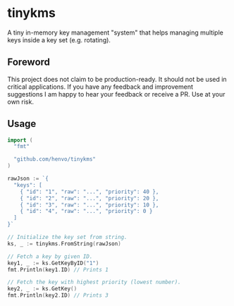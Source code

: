 # tinykms
A tiny in-memory key management "system" that helps managing multiple keys
inside a key set (e.g. rotating).

## Foreword
This project does not claim to be production-ready. It should not be used in
critical applications. If you have any feedback and improvement suggestions
I am happy to hear your feedback or receive a PR. Use at your own risk.

## Usage
``` go
import (
  "fmt"

  "github.com/henvo/tinykms"
)

rawJson := `{
  "keys": [
    { "id": "1", "raw": "...", "priority": 40 },
    { "id": "2", "raw": "...", "priority": 20 },
    { "id": "3", "raw": "...", "priority": 10 },
    { "id": "4", "raw": "...", "priority": 0 }
  ]
}`

// Initialize the key set from string.
ks, _ := tinykms.FromString(rawJson)

// Fetch a key by given ID.
key1, _ := ks.GetKeyByID("1")
fmt.Println(key1.ID) // Prints 1

// Fetch the key with highest priority (lowest number).
key2, _ := ks.GetKey()
fmt.Println(key2.ID) // Prints 3
```

